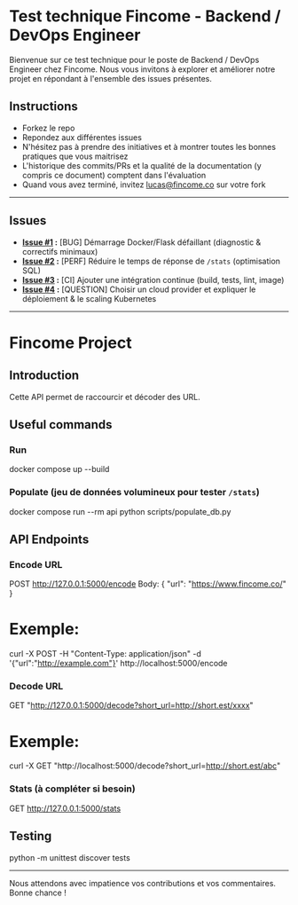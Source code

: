 # Test technique Fincome - Backend / DevOps Engineer

Bienvenue sur ce test technique pour le poste de Backend / DevOps Engineer chez Fincome. Nous vous invitons à explorer et améliorer notre projet en répondant à l'ensemble des issues présentes.


## Instructions
- Forkez le repo
- Repondez aux différentes issues
- N'hésitez pas à prendre des initiatives et à montrer toutes les bonnes pratiques que vous maitrisez
- L'historique des commits/PRs et la qualité de la documentation (y compris ce document) comptent dans l'évaluation
- Quand vous avez terminé, invitez lucas@fincome.co sur votre fork

---

## Issues

- **[Issue #1](https://github.com/Fincome/test-2025-10-back-end-devops-engineer/issues/1) :** [BUG] Démarrage Docker/Flask défaillant (diagnostic & correctifs minimaux)
- **[Issue #2](https://github.com/Fincome/test-2025-10-back-end-devops-engineer/issues/2) :** [PERF] Réduire le temps de réponse de `/stats` (optimisation SQL)
- **[Issue #3](https://github.com/Fincome/test-2025-10-back-end-devops-engineer/issues/3) :** [CI] Ajouter une intégration continue (build, tests, lint, image)
- **[Issue #4](https://github.com/Fincome/test-2025-10-back-end-devops-engineer/issues/4) :** [QUESTION] Choisir un cloud provider et expliquer le déploiement & le scaling Kubernetes

---

# Fincome Project

## Introduction
Cette API permet de raccourcir et décoder des URL.

## Useful commands

### Run

docker compose up --build

### Populate (jeu de données volumineux pour tester `/stats`)
docker compose run --rm api python scripts/populate_db.py


## API Endpoints

### Encode URL

POST http://127.0.0.1:5000/encode
Body:
{
  "url": "https://www.fincome.co/"
}
# Exemple:
curl -X POST -H "Content-Type: application/json" -d '{"url":"http://example.com"}' http://localhost:5000/encode

### Decode URL

GET "http://127.0.0.1:5000/decode?short_url=http://short.est/xxxx"
# Exemple:
curl -X GET "http://localhost:5000/decode?short_url=http://short.est/abc"

### Stats (à compléter si besoin)

GET http://127.0.0.1:5000/stats

## Testing

python -m unittest discover tests

---

Nous attendons avec impatience vos contributions et vos commentaires. Bonne chance !
